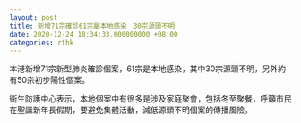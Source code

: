 ```yaml
---
layout: post
title: 新增71宗確診61宗屬本地感染　30宗源頭不明
date: 2020-12-24 18:34:33.000000000 +08:00
categories: rthk
---
```


本港新增71宗新型肺炎確診個案，61宗是本地感染，其中30宗源頭不明，另外約有50宗初步陽性個案。

衞生防護中心表示，本地個案中有很多是涉及家庭聚會，包括冬至聚餐，呼籲市民在聖誕新年長假期，要避免集體活動，減低源頭不明個案的傳播風險。
